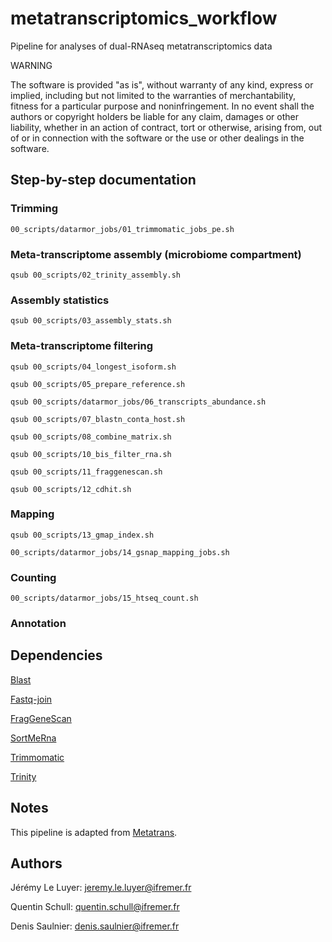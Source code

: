# metatranscriptomics_workflow

Pipeline for analyses of dual-RNAseq metatranscriptomics data

WARNING

The software is provided "as is", without warranty of any kind, express or implied, including but not limited to the warranties of merchantability, fitness for a particular purpose and noninfringement. In no event shall the authors or copyright holders be liable for any claim, damages or other liability, whether in an action of contract, tort or otherwise, arising from, out of or in connection with the software or the use or other dealings in the software.

## Step-by-step documentation

### Trimming
```
00_scripts/datarmor_jobs/01_trimmomatic_jobs_pe.sh
```

### Meta-transcriptome assembly (microbiome compartment)
```
qsub 00_scripts/02_trinity_assembly.sh
```

### Assembly statistics
```
qsub 00_scripts/03_assembly_stats.sh
```

### Meta-transcriptome filtering

```
qsub 00_scripts/04_longest_isoform.sh
```

```
qsub 00_scripts/05_prepare_reference.sh
```

```
qsub 00_scripts/datarmor_jobs/06_transcripts_abundance.sh
```

```
qsub 00_scripts/07_blastn_conta_host.sh
```

```
qsub 00_scripts/08_combine_matrix.sh
```

```
qsub 00_scripts/10_bis_filter_rna.sh
```

```
qsub 00_scripts/11_fraggenescan.sh
```

```
qsub 00_scripts/12_cdhit.sh
```

### Mapping

```
qsub 00_scripts/13_gmap_index.sh
```

```
00_scripts/datarmor_jobs/14_gsnap_mapping_jobs.sh
```

### Counting

```
00_scripts/datarmor_jobs/15_htseq_count.sh
```

### Annotation

## Dependencies

[Blast](https://www.ncbi.nlm.nih.gov/books/NBK279680/)

[Fastq-join](https://bioconda.github.io/recipes/fastq-join/README.html)

[FragGeneScan](http://omics.informatics.indiana.edu/FragGeneScan/)

[SortMeRna](http://bioinfo.lifl.fr/RNA/sortmerna/)

[Trimmomatic](http://www.usadellab.org/cms/index.php?page=trimmomatic)

[Trinity](https://github.com/trinityrnaseq/trinityrnaseq/wiki)

## Notes

This pipeline is adapted from [Metatrans](http://www.metatrans.org/).

## Authors

Jérémy Le Luyer: jeremy.le.luyer@ifremer.fr

Quentin Schull: quentin.schull@ifremer.fr

Denis Saulnier: denis.saulnier@ifremer.fr

